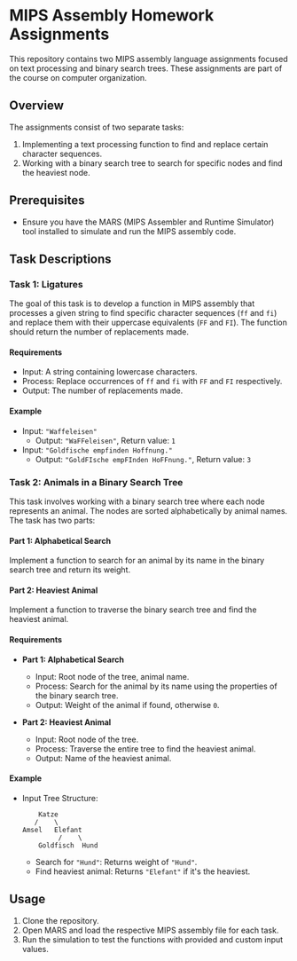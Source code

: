 # MIPS Assembly Homework Assignments

This repository contains two MIPS assembly language assignments focused on text processing and binary search trees. These assignments are part of the course on computer organization.

## Overview

The assignments consist of two separate tasks:
1. Implementing a text processing function to find and replace certain character sequences.
2. Working with a binary search tree to search for specific nodes and find the heaviest node.

## Prerequisites

- Ensure you have the MARS (MIPS Assembler and Runtime Simulator) tool installed to simulate and run the MIPS assembly code.

## Task Descriptions

### Task 1: Ligatures

The goal of this task is to develop a function in MIPS assembly that processes a given string to find specific character sequences (`ff` and `fi`) and replace them with their uppercase equivalents (`FF` and `FI`). The function should return the number of replacements made.

#### Requirements

- Input: A string containing lowercase characters.
- Process: Replace occurrences of `ff` and `fi` with `FF` and `FI` respectively.
- Output: The number of replacements made.

#### Example

- Input: `"Waffeleisen"`
  - Output: `"WaFFeleisen"`, Return value: `1`
- Input: `"Goldfische empfinden Hoffnung."`
  - Output: `"GoldFIsche empFInden HoFFnung."`, Return value: `3`

### Task 2: Animals in a Binary Search Tree

This task involves working with a binary search tree where each node represents an animal. The nodes are sorted alphabetically by animal names. The task has two parts:

#### Part 1: Alphabetical Search

Implement a function to search for an animal by its name in the binary search tree and return its weight.

#### Part 2: Heaviest Animal

Implement a function to traverse the binary search tree and find the heaviest animal.

#### Requirements

- **Part 1: Alphabetical Search**
  - Input: Root node of the tree, animal name.
  - Process: Search for the animal by its name using the properties of the binary search tree.
  - Output: Weight of the animal if found, otherwise `0`.

- **Part 2: Heaviest Animal**
  - Input: Root node of the tree.
  - Process: Traverse the entire tree to find the heaviest animal.
  - Output: Name of the heaviest animal.

#### Example

- Input Tree Structure:
  ```
      Katze
     /    \
  Amsel   Elefant
           /    \
      Goldfisch  Hund
  ```
  - Search for `"Hund"`: Returns weight of `"Hund"`.
  - Find heaviest animal: Returns `"Elefant"` if it's the heaviest.

## Usage

1. Clone the repository.
2. Open MARS and load the respective MIPS assembly file for each task.
3. Run the simulation to test the functions with provided and custom input values.
